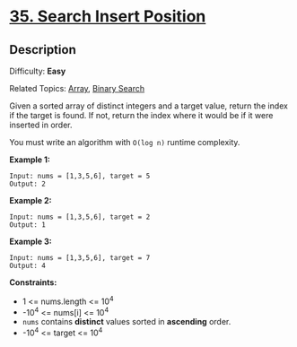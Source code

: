 # [35\. Search Insert Position](https://leetcode.com/problems/search-insert-position/)

## Description

Difficulty: **Easy**  

Related Topics: [Array](https://leetcode.com/tag/array/), [Binary Search](https://leetcode.com/tag/binary-search/)


Given a sorted array of distinct integers and a target value, return the index if the target is found. If not, return the index where it would be if it were inserted in order.

You must write an algorithm with `O(log n)` runtime complexity.

**Example 1:**

```
Input: nums = [1,3,5,6], target = 5
Output: 2
```

**Example 2:**

```
Input: nums = [1,3,5,6], target = 2
Output: 1
```

**Example 3:**

```
Input: nums = [1,3,5,6], target = 7
Output: 4
```

**Constraints:**

*   1 <= nums.length <= 10<sup>4</sup>
*   -10<sup>4</sup> <= nums[i] <= 10<sup>4</sup>
*   `nums` contains **distinct** values sorted in **ascending** order.
*   -10<sup>4</sup> <= target <= 10<sup>4</sup>
